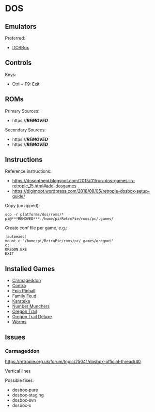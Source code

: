 # DOS

## Emulators

Preferred:

* [DOSBox](https://github.com/libretro/docs/blob/master/docs/library/dosbox.md)

## Controls

Keys:

* Ctrl + F9: Exit

## ROMs

Primary Sources:

* https://***REMOVED***

Secondary Sources:

* https://***REMOVED***
* https://***REMOVED***

## Instructions

Reference instructions:

* https://dosonthepi.blogspot.com/2015/01/run-dos-games-in-retropie_15.html#add-dosgames
* https://digimoot.wordpress.com/2018/08/05/retropie-dosbox-setup-guide/

Copy (unzipped):

```
scp -r platforms/dos/roms/* pi@***REMOVED***:/home/pi/RetroPie/roms/pc/.games/
```

Create conf file per game, e.g.:

```
[autoexec]
mount c "/home/pi/RetroPie/roms/pc/.games/oregont"
c:
OREGON.EXE
EXIT
```

## Installed Games

* [Carmageddon](https://***REMOVED***Carmageddon%20Max%20Pack%20%281998%29.zip)
* [Contra](https://***REMOVED***Contra%20%281988%29.zip)
* [Epic Pinball](https://***REMOVED***Epic%20Pinball%20-%20The%20Complete%20Collection%20%281995%29.zip)
* [Family Feud](https://***REMOVED***Family%20Feud%20%281987%29.zip)
* [Karateka](https://***REMOVED***Karateka%20%281986%29.zip)
* [Number Munchers](https://***REMOVED***Number%20Munchers%20%281990%29.zip)
* [Oregon Trail](https://***REMOVED***Oregon%20Trail%2C%20The%20%281990%29.zip)
* [Oregon Trail Deluxe](https://***REMOVED***Oregon%20Trail%20Deluxe%2C%20The%20%281992%29.zip)
* [Worms](https://***REMOVED***Worms%20-%20Reinforcements%20%281995%29.zip)

## Issues

### Carmageddon

https://retropie.org.uk/forum/topic/25041/dosbox-official-thread/40

Vertical lines

Possible fixes:

* dosbox-pure
* dosbox-staging
* dosbox-svn
* dosbox-x
